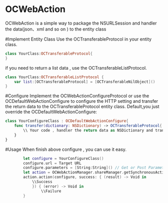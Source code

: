 # OCWebAction

OCWebAction is a simple way to package the NSURLSession and handler the data(json、xml and so on ) to the entity class

#Implement Entity Class
Use the OCTransferableProtocol in your entity class.
```swift
class YourClass:OCTransferableProtocol{
}
```

if you need to return a list data , use the OCTransferableListProtocol.
```swift
class YourClass:OCTransferableListProtocol {
    var list:[OCTransferableProtocol] = [OCTransferableNilObject]()
}
```

#Configure 
Implement the OCWebActionConfigureProtocol or use the OCDefaultWebActionConfigure to configure the HTTP setting and transfer the return data to the OCTransferableProtocol entity class.
Default,you just override the OCDefaultWebActionConfigure:
```swift
class YourConfigureClass : OCDefaultWebActionConfigure{
    func transfer(dictionary: NSDictionary) -> OCTransferableProtocol{
        \\ Your code , handler the return data as NSDictionary and tranfer to OCTransferableProtocol entity class
    }
}
```
#Usage
When finish above configure , you can use it easy.
```swift
        let configure = YourConfigureClass()
        configure.url = Target URL
        configure.parameters = [String:String]() // Get or Post Parameters
        let action = OCWebActionManager.shareManager.getSynchronousAction() //if use the asynchronous action, you can user the OCWebActionManager.shareManager.getAsynchronousAction()
        action.action(configure, success: { (result) -> Void in
            \\Success 
            }) { (error) -> Void in
                \\Failure
        }
```
